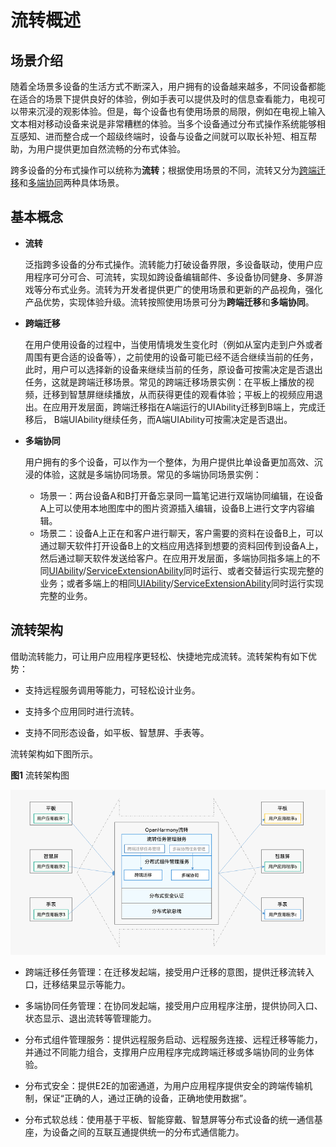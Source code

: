 # 流转概述


## 场景介绍

随着全场景多设备的生活方式不断深入，用户拥有的设备越来越多，不同设备都能在适合的场景下提供良好的体验，例如手表可以提供及时的信息查看能力，电视可以带来沉浸的观影体验。但是，每个设备也有使用场景的局限，例如在电视上输入文本相对移动设备来说是非常糟糕的体验。当多个设备通过分布式操作系统能够相互感知、进而整合成一个超级终端时，设备与设备之间就可以取长补短、相互帮助，为用户提供更加自然流畅的分布式体验。

跨多设备的分布式操作可以统称为**流转**；根据使用场景的不同，流转又分为[跨端迁移](hop-cross-device-migration.md)和[多端协同](hop-multi-device-collaboration.md)两种具体场景。


## 基本概念

- **流转**
  
  泛指跨多设备的分布式操作。流转能力打破设备界限，多设备联动，使用户应用程序可分可合、可流转，实现如跨设备编辑邮件、多设备协同健身、多屏游戏等分布式业务。流转为开发者提供更广的使用场景和更新的产品视角，强化产品优势，实现体验升级。流转按照使用场景可分为**跨端迁移**和**多端协同**。
  
- **跨端迁移**

  在用户使用设备的过程中，当使用情境发生变化时（例如从室内走到户外或者周围有更合适的设备等），之前使用的设备可能已经不适合继续当前的任务，此时，用户可以选择新的设备来继续当前的任务，原设备可按需决定是否退出任务，这就是跨端迁移场景。常见的跨端迁移场景实例：在平板上播放的视频，迁移到智慧屏继续播放，从而获得更佳的观看体验；平板上的视频应用退出。在应用开发层面，跨端迁移指在A端运行的UIAbility迁移到B端上，完成迁移后， B端UIAbility继续任务，而A端UIAbility可按需决定是否退出。

- **多端协同**

  用户拥有的多个设备，可以作为一个整体，为用户提供比单设备更加高效、沉浸的体验，这就是多端协同场景。常见的多端协同场景实例：
  
  - 场景一：两台设备A和B打开备忘录同一篇笔记进行双端协同编辑，在设备A上可以使用本地图库中的图片资源插入编辑，设备B上进行文字内容编辑。
  - 场景二：设备A上正在和客户进行聊天，客户需要的资料在设备B上，可以通过聊天软件打开设备B上的文档应用选择到想要的资料回传到设备A上，然后通过聊天软件发送给客户。在应用开发层面，多端协同指多端上的不同[UIAbility](../reference/apis-ability-kit/js-apis-app-ability-uiAbility.md)/[ServiceExtensionAbility](../reference/apis-ability-kit/js-apis-app-ability-serviceExtensionAbility-sys.md)同时运行、或者交替运行实现完整的业务；或者多端上的相同[UIAbility](../reference/apis-ability-kit/js-apis-app-ability-uiAbility.md)/[ServiceExtensionAbility](../reference/apis-ability-kit/js-apis-app-ability-serviceExtensionAbility-sys.md)同时运行实现完整的业务。


## 流转架构

借助流转能力，可让用户应用程序更轻松、快捷地完成流转。流转架构有如下优势：

- 支持远程服务调用等能力，可轻松设计业务。

- 支持多个应用同时进行流转。

- 支持不同形态设备，如平板、智慧屏、手表等。

流转架构如下图所示。

  **图1** 流转架构图

 ![hop-structure](figures/hop-structure.png)  

- 跨端迁移任务管理：在迁移发起端，接受用户迁移的意图，提供迁移流转入口，迁移结果显示等能力。

- 多端协同任务管理：在协同发起端，接受用户应用程序注册，提供协同入口、状态显示、退出流转等管理能力。

- 分布式组件管理服务：提供远程服务启动、远程服务连接、远程迁移等能力，并通过不同能力组合，支撑用户应用程序完成跨端迁移或多端协同的业务体验。

- 分布式安全：提供E2E的加密通道，为用户应用程序提供安全的跨端传输机制，保证“正确的人，通过正确的设备，正确地使用数据”。

- 分布式软总线：使用基于平板、智能穿戴、智慧屏等分布式设备的统一通信基座，为设备之间的互联互通提供统一的分布式通信能力。

